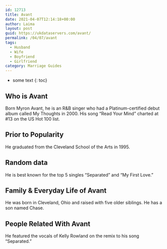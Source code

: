 ```yaml
---
id: 12713
title: Avant
date: 2021-04-07T12:14:18+00:00
author: Laima
layout: post
guid: https://ukdataservers.com/avant/
permalink: /04/07/avant
tags:
  - Husband
  - Wife
  - Boyfriend
  - Girlfriend
category: Marriage Guides
---
```


* some text
{: toc}


## Who is Avant
                  
                  
                  
Born Myron Avant, he is an R&B singer who had a Platinum-certified debut album called My Thoughts in 2000. His song &#8220;Read Your Mind&#8221; charted at #13 on the US Hot 100 list.
                  
              
            
              
            
                
                
                
## Prior to Popularity
                  
                  
                  
He graduated from the Cleveland School of the Arts in 1995.
                  
              
            
              
            
                
                
                
## Random data
                  
                  
                  
He is best known for the top 5 singles &#8220;Separated&#8221; and &#8220;My First Love.&#8221;
                  
              
            
              
            
                
                
                
## Family & Everyday Life of Avant
                  
                  
                  
He was born in Cleveland, Ohio and raised with five older siblings. He has a son named Chase. 
                  
              
            
              
            
                
                
                
## People Related With Avant
                  
                  
                  
He featured the vocals of Kelly Rowland on the remix to his song &#8220;Separated.&#8221;
                  
              
            
              
            
                
              
            
              
              
            
            
              
            
          
          
          